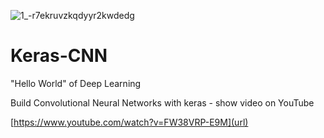 ![1_-r7ekruvzkqdyyr2kwdedg](https://user-images.githubusercontent.com/39456500/43687236-e3bdfed2-98e6-11e8-94f0-b4458e599039.png)

# Keras-CNN
"Hello World" of Deep Learning

Build Convolutional Neural Networks with keras - 
show video on YouTube

[https://www.youtube.com/watch?v=FW38VRP-E9M](url)
